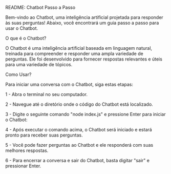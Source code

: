 
README: Chatbot Passo a Passo

Bem-vindo ao Chatbot, uma inteligência artificial projetada para responder às suas perguntas! Abaixo, você encontrará um guia passo a passo para usar o Chatbot.

O que é o Chatbot?

O Chatbot é uma inteligência artificial baseada em linguagem natural, treinada para compreender e responder uma ampla variedade de perguntas. Ele foi desenvolvido para fornecer respostas relevantes e úteis para uma variedade de tópicos.

Como Usar?

Para iniciar uma conversa com o Chatbot, siga estas etapas:

1 - Abra o terminal no seu computador.

2 - Navegue até o diretório onde o código do Chatbot está localizado.

3 - Digite o seguinte comando "node index.js" e pressione Enter para iniciar o Chatbot:

4 - Após executar o comando acima, o Chatbot será iniciado e estará pronto para receber suas perguntas.

5 - Você pode fazer perguntas ao Chatbot e ele responderá com suas melhores respostas.

6 - Para encerrar a conversa e sair do Chatbot, basta digitar "sair" e pressionar Enter.
